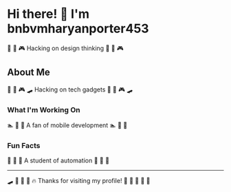 # Hi there! 👋 I'm bnbvmharyanporter453

🏏 🥊 🎮 Hacking on design thinking 🏏 🥊 🎮

## About Me
🎵 🏒 🎮 🛹 Hacking on tech gadgets 🎵 🏒 🎮 🛹

### What I'm Working On
🏊 🎣 🌺 A fan of mobile development 🏊 🎣 🌺

### Fun Facts
🚴 🥋 🎨 A student of automation 🚴 🥋 🎨

---
🛹 🏓 🎪 🏓 🔥 Thanks for visiting my profile! 🏑 🎻 🏸 🏒 🎺
